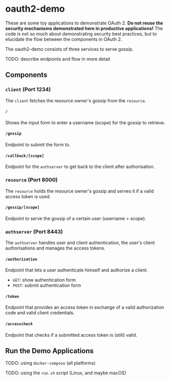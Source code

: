 # oauth2-demo

These are some toy applications to demonstrate OAuth 2. **Do not reuse the
security mechanisms demonstrated here in productive applications!** The code is
not so much about demonstrating security best practices, but to elucidate the
flow between the components in OAuth 2.

The oauth2-demo consists of three services to serve gossip.

TODO: describe endpoints and flow in more detail

## Components

### `client` (Port 1234)

The `client` fetches the resource owner's gossip from the `resource`.

#### `/`

Shows the input form to enter a username (scope) for the gossip to retrieve.

#### `/gossip`

Endpoint to submit the form to.

#### `/callback/[scope]`

Endpoint for the `authserver` to get back to the client after authorisation.

### `resource` (Port 8000)

The `resource` holds the resource owner's gossip and serves it if a valid access token is used.

#### `/gossip/[scope]`

Endpoint to serve the gossip of a certain user (username = scope).

### `authserver` (Port 8443)

The `authserver` handles user and client authentication, the user's client authorisations and manages the access tokens.

#### `/authorization`

Endpoint that lets a user authenticate himself and authorize a client.

- `GET`: show authentication form
- `POST`: submit authentication form

#### `/token`

Endpoint that provides an access token in exchange of a valid authorization code and valid client credentials.

#### `/accesscheck`

Endpoint that checks if a submitted access token is (still) valid.

## Run the Demo Applications

TODO: using `docker-compose` (all platforms)

TODO: using the `run.sh` script (Linux, and maybe macOS)
